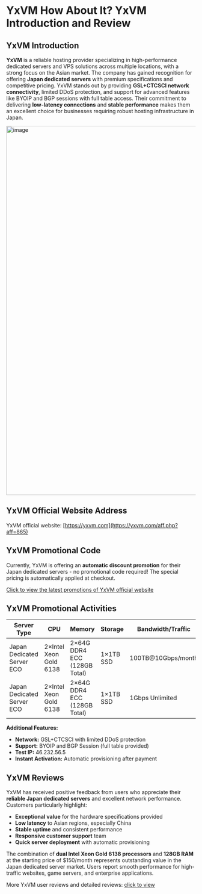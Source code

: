 # YxVM How About It? YxVM Introduction and Review

## YxVM Introduction

**YxVM** is a reliable hosting provider specializing in high-performance dedicated servers and VPS solutions across multiple locations, with a strong focus on the Asian market. The company has gained recognition for offering **Japan dedicated servers** with premium specifications and competitive pricing. YxVM stands out by providing **GSL+CTCSCI network connectivity**, limited DDoS protection, and support for advanced features like BYOIP and BGP sessions with full table access. Their commitment to delivering **low-latency connections** and **stable performance** makes them an excellent choice for businesses requiring robust hosting infrastructure in Japan.

<img width="2428" height="981" alt="image" src="https://github.com/user-attachments/assets/93a0defa-41d9-4bb0-8026-38ffe34fb33e" />

## YxVM Official Website Address

YxVM official website: [https://yxvm.com](https://yxvm.com/aff.php?aff=865)

## YxVM Promotional Code

Currently, YxVM is offering an **automatic discount promotion** for their Japan dedicated servers - no promotional code required! The special pricing is automatically applied at checkout.

[Click to view the latest promotions of YxVM official website](https://yxvm.com/aff.php?aff=865)

## YxVM Promotional Activities

| **Server Type** | **CPU** | **Memory** | **Storage** | **Bandwidth/Traffic** | **IP Addresses** | **Price** | **Purchase Link** |
|-----------------|---------|------------|-------------|----------------------|------------------|-----------|-------------------|
| Japan Dedicated Server ECO | 2×Intel Xeon Gold 6138 | 2×64G DDR4 ECC (128GB Total) | 1×1TB SSD | 100TB@10Gbps/month | /29 IPv4 (5 usable IPs) | $150/month | [Order Now](https://yxvm.com/aff.php?aff=865&pid=147) |
| Japan Dedicated Server ECO | 2×Intel Xeon Gold 6138 | 2×64G DDR4 ECC (128GB Total) | 1×1TB SSD | 1Gbps Unlimited | /29 IPv4 (5 usable IPs) | $650/month | [Order Now](https://yxvm.com/aff.php?aff=865&pid=147) |

**Additional Features:**
- **Network:** GSL+CTCSCI with limited DDoS protection
- **Support:** BYOIP and BGP Session (full table provided)
- **Test IP:** 46.232.56.5
- **Instant Activation:** Automatic provisioning after payment

## YxVM Reviews

YxVM has received positive feedback from users who appreciate their **reliable Japan dedicated servers** and excellent network performance. Customers particularly highlight:

- **Exceptional value** for the hardware specifications provided
- **Low latency** to Asian regions, especially China
- **Stable uptime** and consistent performance
- **Responsive customer support** team
- **Quick server deployment** with automatic provisioning

The combination of **dual Intel Xeon Gold 6138 processors** and **128GB RAM** at the starting price of $150/month represents outstanding value in the Japan dedicated server market. Users report smooth performance for high-traffic websites, game servers, and enterprise applications.

More YxVM user reviews and detailed reviews: [click to view](https://yxvm.com/aff.php?aff=865)
